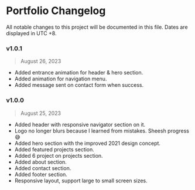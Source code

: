 # Portfolio Changelog
All notable changes to this project will be documented in this file. Dates are displayed in UTC +8.


### v1.0.1
> August 26, 2023
- Added entrance animation for header & hero section.
- Added animation for navigation menu.
- Added message sent on contact form when success.

### v1.0.0
> August 25, 2023
- Added header with responsive navigator section on it.
- Logo no longer blurs because I learned from mistakes. Sheesh progress 😅
- Added hero section with the improved 2021 design concept.
- Added featured projects section.
- Added 6 project on projects section.
- Added about section.
- Added contact section.
- Added footer section.
- Responsive layout, support large to small screen sizes.